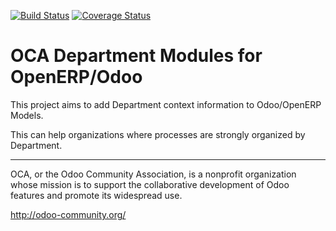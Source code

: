 [![Build Status](https://api.travis-ci.org/OCA/department.svg?branch=7.0)](https://travis-ci.org/OCA/department)
[![Coverage Status](https://coveralls.io/repos/OCA/department/badge.png?branch=7.0)](https://coveralls.io/r/OCA/department?branch=7.0)

OCA Department Modules for OpenERP/Odoo
=======================================

This project aims to add Department context information to Odoo/OpenERP Models.

This can help organizations where processes are strongly organized by Department.

----

OCA, or the Odoo Community Association, is a nonprofit organization whose
mission is to support the collaborative development of Odoo features and 
promote its widespread use.

http://odoo-community.org/

